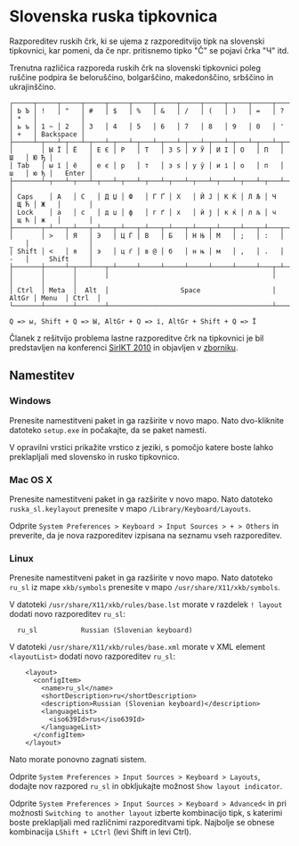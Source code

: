 # Slovenska **ruska** tipkovnica

Razporeditev ruskih črk, ki se ujema z razporeditvijo tipk na slovenski tipkovnici, kar pomeni, da če npr. pritisnemo tipko "Č" se pojavi črka "Ч" itd.

Trenutna različica razporeda ruskih črk na slovenski tipkovnici poleg ruščine podpira še beloruščino, bolgarščino, makedonščino, srbščino in ukrajinščino.

```
┌─────┬─────┬─────┬─────┬─────┬─────┬─────┬─────┬─────┬─────┬─────┬─────┬─────┬───────────┐
│ Ь Ъ │ !   │ "   │ #   │ $   │ %   │ &   │ /   │ (   │ )   │ =   │ ?   │ *   │           │
│ ь ъ │ 1 ~ │ 2   │ 3   │ 4   │ 5   │ 6   │ 7   │ 8   │ 9   │ 0   │ '   │ +   │ Backspace │
├─────┴─┬───┴─┬───┴─┬───┴─┬───┴─┬───┴─┬───┴─┬───┴─┬───┴─┬───┴─┬───┴─┬───┴─┬───┴─┬─────────┤
│       │ Ы Ї │ Ё   │ Е Є │ Р   │ Т   │ З Ѕ │ У Ў │ И І │ О   │ П   │ Ш   │ Ю Ђ │         │
│ Tab   │ ы ї │ ё   │ е є │ р   │ т   │ з ѕ │ у ў │ и і │ о   │ п   │ ш   │ ю ђ │   Enter │
├───────┴─┬───┴─┬───┴─┬───┴─┬───┴─┬───┴─┬───┴─┬───┴─┬───┴─┬───┴─┬───┴─┬───┴─┬───┴─┐       │
│ Caps    │ А   │ С   │ Д Џ │ Ф   │ Г Ґ │ Х   │ Й Ј │ К Ќ │ Л Љ │ Ч   │ Щ Ћ │ Ж   │       │
│ Lock    │ а   │ с   │ д џ │ ф   │ г ґ │ х   │ й ј │ к ќ │ л љ │ ч   │ щ ћ │ ж   │       │
├───────┬─┴───┬─┴───┬─┴───┬─┴───┬─┴───┬─┴───┬─┴───┬─┴───┬─┴───┬─┴───┬─┴───┬─┴─────┴───────┤
│       │ >   │ Я   │ Э   │ Ц Ѓ │ В   │ Б   │ Н Њ │ М   │ ;   │ :   │ _   │               │
│ Shift │ <   │ я   │ э   │ ц ѓ │ в @ │ б   │ н њ │ м   │ ,   │ .   │ -   │     Shift     │
├───────┼─────┴─┬───┴───┬─┴─────┴─────┴─────┴─────┴─────┴─────┴───┬─┴─────┼───────┬───────┤
│       │       │       │                                         │       │       │       │
│ Ctrl  │ Meta  │  Alt  │                  Space                  │ AltGr │ Menu  │ Ctrl  │
└───────┴───────┴───────┴─────────────────────────────────────────┴───────┴───────┴───────┘

Q => ы, Shift + Q => Ы, AltGr + Q => ї, AltGr + Shift + Q => Ї
```

Članek z rešitvijo problema lastne razporeditve črk na tipkovnici je bil predstavljen na konferenci [SirIKT 2010](https://skupnost.sio.si/sio_arhiv/sirikt/www.sirikt.si/slo/sirikt2010/predstavitev.html) in objavljen v [zborniku](https://skupnost.sio.si/sio_arhiv/sirikt/www.sirikt.si/fileadmin/sirikt/fotogalerija/2010/Zbornik/SIRIKT2010_Zbornik_WEB_v2.pdf).

## Namestitev

### Windows

Prenesite namestitveni paket in ga razširite v novo mapo. Nato dvo-kliknite datoteko `setup.exe` in počakajte, da se paket namesti.

V opravilni vrstici prikažite vrstico z jeziki, s pomočjo katere boste lahko preklapljali med slovensko in rusko tipkovnico.

### Mac OS X

Prenesite namestitveni paket in ga razširite v novo mapo. Nato datoteko `ruska_sl.keylayout` prenesite v mapo `/Library/Keyboard/Layouts`.

Odprite `System Preferences > Keyboard > Input Sources > + > Others` in preverite, da je nova razporeditev izpisana na seznamu vseh razporeditev.

### Linux

Prenesite namestitveni paket in ga razširite v novo mapo. Nato datoteko `ru_sl` iz mape `xkb/symbols` prenesite v mapo  `/usr/share/X11/xkb/symbols`.

V datoteki `/usr/share/X11/xkb/rules/base.lst` morate v razdelek `! layout` dodati novo razporeditev `ru_sl`:
```
  ru_sl           Russian (Slovenian keyboard)
```

V datoteki `/usr/share/X11/xkb/rules/base.xml` morate v XML element `<layoutList>` dodati novo razporeditev `ru_sl`:
```
    <layout>
      <configItem>
        <name>ru_sl</name>
        <shortDescription>ru</shortDescription>
        <description>Russian (Slovenian keyboard)</description>
        <languageList>
          <iso639Id>rus</iso639Id>
        </languageList>
      </configItem>
    </layout>
```

Nato morate ponovno zagnati sistem.

Odprite `System Preferences > Input Sources > Keyboard > Layouts`, dodajte nov razpored `ru_sl` in obkljukajte možnost `Show layout indicator`.

Odprite `System Preferences > Input Sources > Keyboard > Advanced<` in pri možnosti `Switching to another layout` izberte kombinacijo tipk, s katerimi boste preklapljali med različnimi razporeditvami tipk.
Najbolje se obnese kombinacija `LShift + LCtrl` (levi Shift in levi Ctrl).
